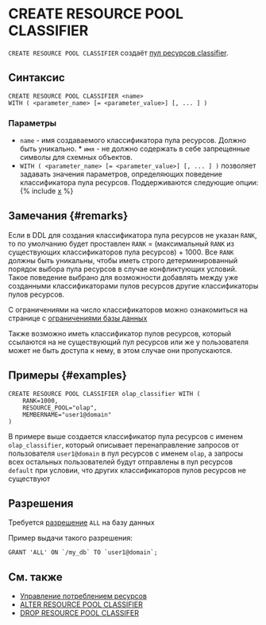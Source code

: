 # CREATE RESOURCE POOL CLASSIFIER

`CREATE RESOURCE POOL CLASSIFIER` создаёт [пул ресурсов classifier](../../../../concepts/gloassary#resource-pool-classifier.md).

## Синтаксис

```yql
CREATE RESOURCE POOL CLASSIFIER <name>
WITH ( <parameter_name> [= <parameter_value>] [, ... ] )
```

### Параметры
* `name` - имя создаваемого классификатора пула ресурсов. Должно быть уникально. * `имя` - не должно содержать в себе запрещенные символы для схемных объектов.
* `WITH ( <parameter_name> [= <parameter_value>] [, ... ] )` позволяет задавать значения параметров, определяющих поведение классификатора пула ресурсов. Поддерживаются следующие опции:
{% include [x](_includes/resource_pool_classifier_parameters.md) %}

## Замечания {#remarks}

Если в DDL для создания классификатора пула ресурсов не указан `RANK`, то по умолчанию будет проставлен `RANK` = (максимальный `RANK` из существующих классификаторов пула ресурсов) + 1000. Все `RANK` должны быть уникальны, чтобы иметь строго детерминированный порядок выбора пула ресурсов в случае конфликтующих условий. Такое поведение выбрано для возможности добавлять между уже созданными классификаторами пулов ресурсов другие классификаторы пулов ресурсов.

С ограничениями на число классификаторов можно ознакомиться на странице с [ограничениями базы данных](../../../../concepts/limits-ydb#resource_pool)

Также возможно иметь классификатор пулов ресурсов, который ссылаются на не существующий пул ресурсов или же у пользователя может не быть доступа к нему, в этом случае они пропускаются.

## Примеры {#examples}

```
CREATE RESOURCE POOL CLASSIFIER olap_classifier WITH (
    RANK=1000,
    RESOURCE_POOL="olap",
    MEMBERNAME="user1@domain"
)
```

В примере выше создается классификатор пула ресурсов с именем `olap_classifier`, который описывает перенаправление запросов от пользователя `user1@domain` в пул ресурсов c именем `olap`, а запросы всех остальных пользователей будут отправлены в пул ресурсов `default` при условии, что других классификаторов пулов ресурсов не существуют

## Разрешения

Требуется [разрешение](../yql/reference/syntax/grant#permissions-list) `ALL` на базу данных

Пример выдачи такого разрешения:
```yql
GRANT 'ALL' ON `/my_db` TO `user1@domain`;
```

## См. также

* [Управление потреблением ресурсов](../../../dev/resource-pools-and-classifiers.md)
* [ALTER RESOURCE POOL CLASSIFIER](alter-resource-pool-classifier.md)
* [DROP RESOURCE POOL CLASSIFER](drop-resource-pool-classifier.md)